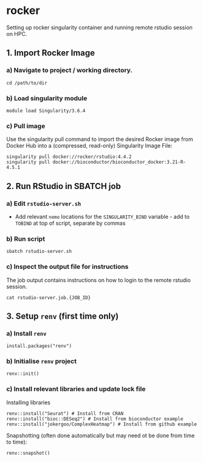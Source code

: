 # rocker

Setting up rocker singularity container and running remote rstudio session on HPC.

## 1. Import Rocker Image

### a) Navigate to project / working directory.

```
cd /path/to/dir
```

### b) Load singularity module

```
module load Singularity/3.6.4
```

### c) Pull image

Use the singularity pull command to import the desired Rocker image from Docker Hub into a (compressed, read-only) Singularity Image File:

```
singularity pull docker://rocker/rstudio:4.4.2
singularity pull docker://bioconductor/bioconductor_docker:3.21-R-4.5.1
```

## 2. Run RStudio in SBATCH job

### a) Edit `rstudio-server.sh`

- Add relevant `nemo` locations for the `SINGULARITY_BIND` variable - add to `TOBIND` at top of script, separate by commas

### b) Run script

```
sbatch rstudio-server.sh
```

### c) Inspect the output file for instructions

The job output contains instructions on how to login to the remote rstudio session.

```
cat rstudio-server.job.{JOB_ID}
```

## 3. Setup `renv` (first time only)

### a) Install `renv`

```
install.packages("renv")
```

### b) Initialise `renv` project 

```
renv::init()
```

### c) Install relevant libraries and update lock file

Installing libraries
```
renv::install("Seurat") # Install from CRAN
renv::install("bioc::DESeq2") # Install from bioconductor example
renv::install("jokergoo/ComplexHeatmap") # Install from github example
```

Snapshotting (often done automatically but may need ot be done from time to time):
```
renv::snapshot()
```







